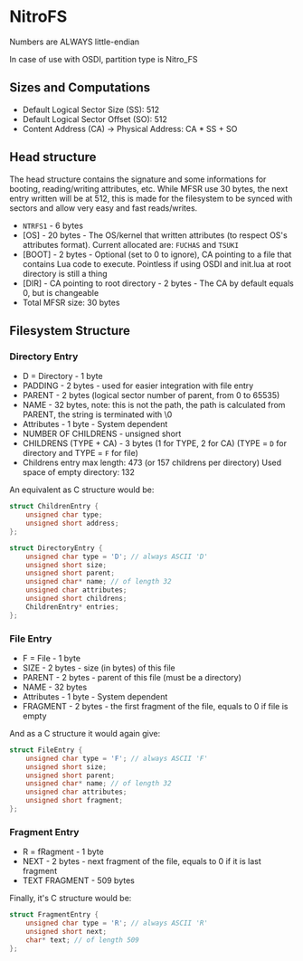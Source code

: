 # NitroFS
Numbers are ALWAYS little-endian

In case of use with OSDI, partition type is Nitro_FS

## Sizes and Computations
- Default Logical Sector Size (SS): 512
- Default Logical Sector Offset (SO): 512
- Content Address (CA) -> Physical Address: CA * SS + SO

## Head structure
The head structure contains the signature and some informations for booting, reading/writing attributes, etc. While MFSR use 30 bytes, the next entry written will be at 512, this is made for the filesystem to be synced with sectors and allow very easy and fast reads/writes.

- `NTRFS1` - 6 bytes
- [OS] - 20 bytes - The OS/kernel that written attributes (to respect OS's attributes format). Current allocated are: `FUCHAS` and `TSUKI`
- [BOOT] - 2 bytes - Optional (set to 0 to ignore), CA pointing to a file that contains Lua code to execute. Pointless if using OSDI and init.lua at root directory is still a thing 
- [DIR] - CA pointing to root directory - 2 bytes - The CA by default equals 0, but is changeable
- Total MFSR size: 30 bytes

## Filesystem Structure

### Directory Entry
- D = Directory - 1 byte
- PADDING - 2 bytes - used for easier integration with file entry
- PARENT - 2 bytes (logical sector number of parent, from 0 to 65535)
- NAME - 32 bytes, note: this is not the path, the path is calculated from PARENT, the string is terminated with \0
- Attributes - 1 byte - System dependent
- NUMBER OF CHILDRENS - unsigned short
- CHILDRENS (TYPE + CA) - 3 bytes (1 for TYPE, 2 for CA) (TYPE = `D` for directory and TYPE = `F` for file)
- Childrens entry max length: 473 (or 157 childrens per directory)
Used space of empty directory: 132

An equivalent as C structure would be:
```c
struct ChildrenEntry {
	unsigned char type;
	unsigned short address;
};

struct DirectoryEntry {
	unsigned char type = 'D'; // always ASCII 'D'
	unsigned short size;
	unsigned short parent;
	unsigned char* name; // of length 32
	unsigned char attributes;
	unsigned short childrens;
	ChildrenEntry* entries;
};
```

### File Entry
- F = File - 1 byte
- SIZE - 2 bytes - size (in bytes) of this file
- PARENT - 2 bytes - parent of this file (must be a directory)
- NAME - 32 bytes
- Attributes - 1 byte - System dependent
- FRAGMENT - 2 bytes - the first fragment of the file, equals to 0 if file is empty

And as a C structure it would again give:
```c
struct FileEntry {
	unsigned char type = 'F'; // always ASCII 'F'
	unsigned short size;
	unsigned short parent;
	unsigned char* name; // of length 32
	unsigned char attributes;
	unsigned short fragment;
};
```

### Fragment Entry
- R = fRagment - 1 byte
- NEXT - 2 bytes - next fragment of the file, equals to 0 if it is last fragment
- TEXT FRAGMENT - 509 bytes

Finally, it's C structure would be:
```c
struct FragmentEntry {
	unsigned char type = 'R'; // always ASCII 'R'
	unsigned short next;
	char* text; // of length 509
};
```
